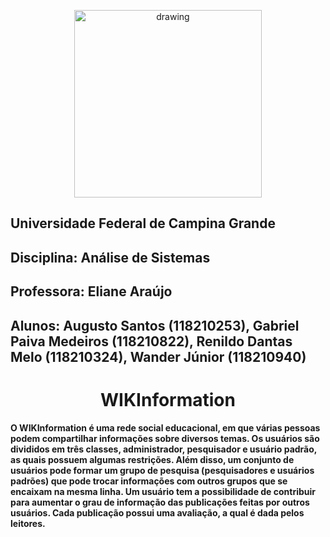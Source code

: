 <p align="center">
  <img align="center" src="https://upload.wikimedia.org/wikipedia/commons/thumb/5/5d/UfcgBrasao.jpg/1200px-UfcgBrasao.jpg" alt="drawing" height=300 width=300/>
</p>

## Universidade Federal de Campina Grande
## Disciplina: Análise de Sistemas
## Professora: Eliane Araújo
## Alunos: Augusto Santos (118210253), Gabriel Paiva Medeiros (118210822), Renildo Dantas Melo (118210324), Wander Júnior (118210940) 

<h1 align="center" >WIKInformation</h1>

#### O WIKInformation é uma rede social educacional, em que várias pessoas podem compartilhar informações sobre diversos temas. Os usuários são divididos em três classes, administrador, pesquisador e usuário padrão, as quais possuem algumas restrições. Além disso, um conjunto de usuários pode formar um grupo de pesquisa (pesquisadores e usuários padrões) que pode trocar informações com outros grupos que se encaixam na mesma linha. Um usuário tem a possibilidade de contribuir para aumentar o grau de informação das publicações feitas por outros usuários. Cada publicação possui uma avaliação, a qual é dada pelos leitores.
